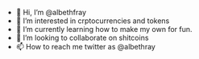 - 👋 Hi, I’m @albethfray
- 👀 I’m interested in crptocurrencies and tokens
- 🌱 I’m currently learning how to make my own for fun.
- 💞️ I’m looking to collaborate on shitcoins
- 📫 How to reach me twitter as @albethray

<!---
albethfray/albethfray is a ✨ special ✨ repository because its `README.md` (this file) appears on your GitHub profile.
You can click the Preview link to take a look at your changes.
--->

